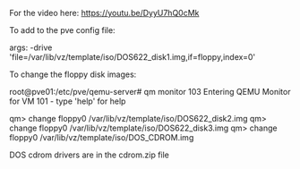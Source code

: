 For the video here: https://youtu.be/DyyU7hQ0cMk

To add to the pve config file:

args: -drive 'file=/var/lib/vz/template/iso/DOS622_disk1.img,if=floppy,index=0'

To change the floppy disk images:

root@pve01:/etc/pve/qemu-server# qm monitor 103
Entering QEMU Monitor for VM 101 - type 'help' for help

qm> change floppy0 /var/lib/vz/template/iso/DOS622_disk2.img
qm> change floppy0 /var/lib/vz/template/iso/DOS622_disk3.img
qm> change floppy0 /var/lib/vz/template/iso/DOS_CDROM.img

DOS cdrom drivers are in the cdrom.zip file
